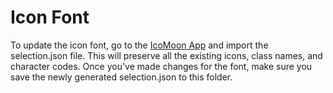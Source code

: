 # Icon Font

To update the icon font, go to the [IcoMoon App](https://icomoon.io/app/) and 
import the selection.json file. This will preserve all the existing icons, class 
names, and character codes. Once you've made changes for the font, make sure you
save the newly generated selection.json to this folder.
